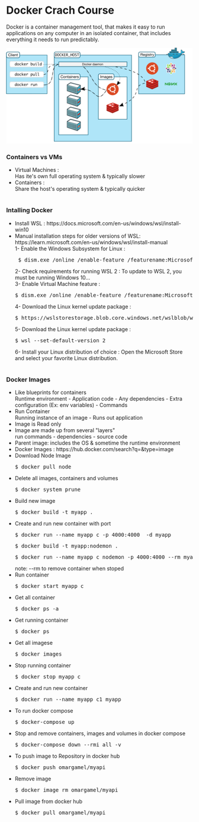 # Docker Crach Course 
Docker is a container management tool, that makes it easy to run applications on any computer in an isolated container, that includes everything it needs to run predictably.

![Arquitetura Docker](https://github.com/omar-gamel/docker-crash-course/blob/master/ArquiteturaDocker.png)

<h3>Containers vs VMs</h3>
<ul>
   <li>Virtual Machines :</li>
   Has ite's own full operating system & typically slower
   <li>Containers :</li>
   Share the host's operating system & typically quicker
</ul> 

#

<h3>Intalling Docker</h3>
<ul>
   <li>Install WSL : https://docs.microsoft.com/en-us/windows/wsl/install-win10</li> 
   <li>Manual installation steps for older versions of WSL: https://learn.microsoft.com/en-us/windows/wsl/install-manual</li> 
       1- Enable the Windows Subsystem for Linux :<br>
	<pre> $ dism.exe /online /enable-feature /featurename:Microsoft-Windows-Subsystem-Linux /all /norestart</pre>
       2- Check requirements for running WSL 2 : To update to WSL 2, you must be running Windows 10...<br>
       3- Enable Virtual Machine feature :
	  <pre>$ dism.exe /online /enable-feature /featurename:Microsoft-Windows-Subsystem-Linux /all /norestart</pre>
       4- Download the Linux kernel update package :
	  <pre>$ https://wslstorestorage.blob.core.windows.net/wslblob/wsl_update_x64.msi</pre> 
       5- Download the Linux kernel update package :
          <pre>$ wsl --set-default-version 2</pre>
       6- Install your Linux distribution of choice : Open the Microsoft Store and select your favorite Linux distribution.
  
</ul> 

#

<h3>Docker Images</h3>
<ul>
   <li>Like blueprints for containers</li>
       Runtime environment -  Application code -  Any dependencies - Extra configuration (Ex: env variables) - Commands
   <li>Run Container</li>
       Running instance of an image - Runs out application
	<li>Image is Read only</li>
	<li>Image are made up from several "layers"</li>
       run commands - dependencies - source code 
	<li>Parent image: includes the OS & sometime the runtime environment</li>
	<li>Docker Images : https://hub.docker.com/search?q=&type=image</li> 
	<li>Download Node Image</li> 
	   <pre>$ docker pull node</pre>
	<li>Delete all images, containers and volumes</li> 
	   <pre>$ docker system prune</pre>
	<li>Build new image</li> 
	   <pre>$ docker build -t myapp .</pre>	
	<li>Create and run new container with port</li> 
	   <pre>$ docker run --name myapp_c -p 4000:4000  -d myapp</pre>
		<pre>$ docker build -t myapp:nodemon .</pre>	
		<pre>$ docker run --name myapp_c_nodemon -p 4000:4000 --rm myapp:nodemon</pre>	
		 note: --rm to remove container when stoped 
	<li>Run container</li> 
	   <pre>$ docker start myapp_c</pre>	
	<li>Get all container</li> 
	   <pre>$ docker ps -a</pre>	
	<li>Get running container</li> 
	   <pre>$ docker ps</pre>	
	<li>Get all imagese</li> 
	   <pre>$ docker images</pre>		
	<li>Stop running container</li> 
	   <pre>$ docker stop myapp_c</pre>	
	<li>Create and run new container</li> 
	   <pre>$ docker run --name myapp_c1 myapp</pre>	
	<li>To run docker compose</li> 
	   <pre>$ docker-compose up</pre>	
	<li>Stop and remove containers, images and volumes in docker compose </li> 
	   <pre>$ docker-compose down --rmi all -v</pre>	
	<li>To push image to Repository in docker hub</li> 
	   <pre>$ docker push omargamel/myapi</pre>	
	<li>Remove image</li> 
	   <pre>$ docker image rm omargamel/myapi</pre>	
	<li>Pull image from docker hub</li> 
	   <pre>$ docker pull omargamel/myapi</pre>		
</ul> 

